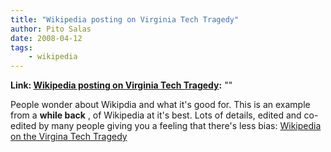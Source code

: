 ```yaml
---
title: "Wikipedia posting on Virginia Tech Tragedy"
author: Pito Salas
date: 2008-04-12
tags:
    - wikipedia
---
```


**Link: [Wikipedia posting on Virginia Tech Tragedy](None):** ""



People wonder about Wikipdia and what it's good for. This is an example from a
**while back** , of Wikipedia at it's best. Lots of details, edited and co-
edited by many people giving you a feeling that there's less bias: [Wikipedia
on the Virgina Tech
Tragedy](<http://en.wikipedia.org/wiki/Virginia_Tech_shootings>)


